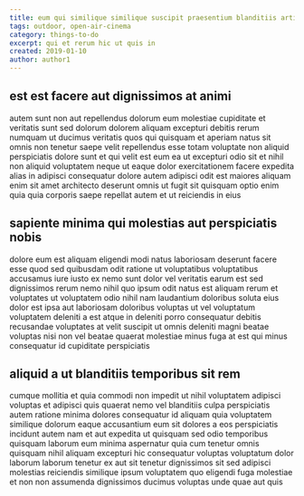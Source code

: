 ```yaml
---
title: eum qui similique similique suscipit praesentium blanditiis article 6291
tags: outdoor, open-air-cinema
category: things-to-do
excerpt: qui et rerum hic ut quis in
created: 2019-01-10
author: author1
---
```


## est est facere aut dignissimos at animi

autem sunt non aut repellendus dolorum eum molestiae cupiditate et veritatis sunt sed dolorum dolorem aliquam excepturi debitis rerum numquam ut ducimus veritatis quos qui quisquam et aperiam natus sit omnis non tenetur saepe velit repellendus esse totam voluptate non aliquid perspiciatis dolore sunt et qui velit est eum ea ut excepturi odio sit et nihil non aliquid voluptatem neque ut eaque dolor exercitationem facere expedita alias in adipisci consequatur dolore autem adipisci odit est maiores aliquam enim sit amet architecto deserunt omnis ut fugit sit quisquam optio enim quia quia corporis saepe repellat autem et ut reiciendis in eius

## sapiente minima qui molestias aut perspiciatis nobis

dolore eum est aliquam eligendi modi natus laboriosam deserunt facere esse quod sed quibusdam odit ratione ut voluptatibus voluptatibus accusamus iure iusto ex nemo sunt dolor vel veritatis earum est sed dignissimos rerum nemo nihil quo ipsum odit natus est aliquam rerum et voluptates ut voluptatem odio nihil nam laudantium doloribus soluta eius dolor est ipsa aut laboriosam doloribus voluptas ut vel voluptatum voluptatem deleniti a est atque in deleniti porro consequatur debitis recusandae voluptates at velit suscipit ut omnis deleniti magni beatae voluptas nisi non vel beatae quaerat molestiae minus fuga at est qui minus consequatur id cupiditate perspiciatis

## aliquid a ut blanditiis temporibus sit rem

cumque mollitia et quia commodi non impedit ut nihil voluptatem adipisci voluptas et adipisci quis quaerat nemo vel blanditiis culpa perspiciatis autem ratione minima dolores consequatur id aliquam quia voluptatem similique dolorum eaque accusantium eum sit dolores a eos perspiciatis incidunt autem nam et aut expedita ut quisquam sed odio temporibus quisquam laborum eum minima aspernatur quia cum tenetur omnis quisquam nihil aliquam excepturi hic consequatur voluptas voluptatum dolor laborum laborum tenetur ex aut sit tenetur dignissimos sit sed adipisci molestias reiciendis similique ipsum voluptatem quo eligendi fuga molestiae et non non assumenda dignissimos ducimus voluptas unde quae aut quis
